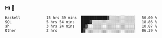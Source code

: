 ### Hi 👋

<!--START_SECTION:waka-->

```text
Haskell            15 hrs 39 mins  ████████████▓░░░░░░░░░░░░   50.00 %
SQL                5 hrs 54 mins   ████▓░░░░░░░░░░░░░░░░░░░░   18.86 %
sh                 3 hrs 24 mins   ██▓░░░░░░░░░░░░░░░░░░░░░░   10.87 %
Other              2 hrs           █▓░░░░░░░░░░░░░░░░░░░░░░░   06.39 %
```

<!--END_SECTION:waka-->
